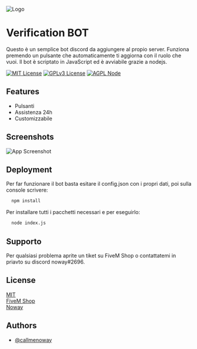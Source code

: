 
![Logo](https://media.discordapp.net/attachments/1026197121663258705/1077203948051640351/Cartella_1_3.png)


# Verification BOT

Questo è un semplice bot discord da aggiungere al propio server. Funziona premendo un pulsante che automaticamente ti aggiorna con il ruolo che vuoi. Il bot è scriptato in JavaScript ed è avviabile grazie a nodejs. 


[![MIT License](https://img.shields.io/badge/License-MIT-green.svg)](https://choosealicense.com/licenses/mit/)
[![GPLv3 License](https://img.shields.io/pingpong/uptime/sp_a2548e097a094612af880c05d560e725)](https://opensource.org/licenses/)
[![AGPL Node](https://img.shields.io/youtube/channel/views/UCIItI5RUe-lQyZdvVWJ50Ow)](http://www.gnu.org/licenses/agpl-3.0)


## Features

- Pulsanti
- Assistenza 24h
- Customizzabile


## Screenshots

![App Screenshot](https://media.discordapp.net/attachments/1026197121663258705/1077204186741080104/Cattura.PNG)


## Deployment

Per far funzionare il bot basta esitare il config.json con i propri dati, poi sulla console scrivere:

```bash
  npm install
```
Per installare tutti i pacchetti necessari e per eseguirlo:
```bash
  node index.js
```

## Supporto

Per qualsiasi problema aprite un tiket su FiveM Shop o contattatemi in priavto su discord noway#2696.


## License

[MIT](https://choosealicense.com/licenses/mit/) \
[FiveM Shop](https://discord.gg/mYKcbh9yVf)\
[Noway](http://noway.vpsgh.it/phpmyadmin) 
## Authors

- [@callmenoway](https://www.github.com/callmenoway)

